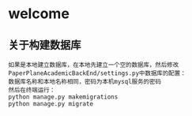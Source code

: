 # welcome

## 关于构建数据库
    如果是本地建立数据库，在本地先建立一个空的数据库，然后修改PaperPlaneAcademicBackEnd/settings.py中数据库的配置：
    数据库名称和本地名称相同，密码为本机mysql服务的密码
    然后在终端运行：
    python manage.py makemigrations
    python manage.py migrate
